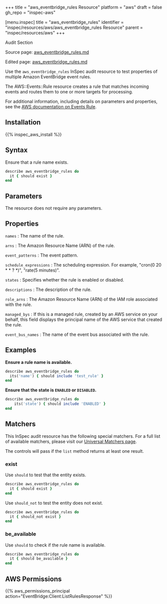 +++
title = "aws_eventbridge_rules Resource"
platform = "aws"
draft = false
gh_repo = "inspec-aws"

[menu.inspec]
title = "aws_eventbridge_rules"
identifier = "inspec/resources/aws/aws_eventbridge_rules Resource"
parent = "inspec/resources/aws"
+++

<div class="admonition-note">
<p class="admonition-note-title">Audit Section</p>
<div class="admonition-note-text">
<p>Source page: <a href="https://github.com/inspec/inspec-aws/blob/main/docs/resources/aws_eventbridge_rules.md">aws_eventbridge_rules.md</a></p>
<p>Edited page: <a href="https://github.com/ianmadd/inspec-aws/blob/im/hugo/docs-chef-io/content/inspec/resources/aws_eventbridge_rules.md">aws_eventbridge_rules.md</a></p>
</div>
</div>



Use the `aws_eventbridge_rules` InSpec audit resource to test properties of multiple Amazon EventBridge event rules.

The AWS::Events::Rule resource creates a rule that matches incoming events and routes them to one or more targets for processing.

For additional information, including details on parameters and properties, see the [AWS documentation on Events Rule](https://docs.aws.amazon.com/AWSCloudFormation/latest/UserGuide/aws-resource-events-rule.html).

## Installation

{{% inspec_aws_install %}}

## Syntax

Ensure that a rule name exists.

```ruby
describe aws_eventbridge_rules do
  it { should exist }
end
```

## Parameters

The resource does not require any parameters.

## Properties

`names`
: The name of the rule.

`arns`
: The Amazon Resource Name (ARN) of the rule.

`event_patterns`
: The event pattern.

`schedule_expressions`
: The scheduling expression. For example, "cron(0 20 * * ? *)", "rate(5 minutes)".

`states`
: Specifies whether the rule is enabled or disabled.

`descriptions`
: The description of the rule.

`role_arns`
: The Amazon Resource Name (ARN) of the IAM role associated with the rule.

`managed_bys`
: If this is a managed rule, created by an AWS service on your behalf, this field displays the principal name of the AWS service that created the rule.

`event_bus_names`
: The name of the event bus associated with the rule.

## Examples

**Ensure a rule name is available.**

```ruby
describe aws_eventbridge_rules do
  its('name') { should include 'test_rule' }
end
```

**Ensure that the state is `ENABLED` or `DISABLED`.**

```ruby
describe aws_eventbridge_rules do
    its('state') { should include 'ENABLED' }
end
```

## Matchers

This InSpec audit resource has the following special matchers. For a full list of available matchers, please visit our [Universal Matchers page](https://www.inspec.io/docs/reference/matchers/).

The controls will pass if the `list` method returns at least one result.

### exist

Use `should` to test that the entity exists.

```ruby
describe aws_eventbridge_rules do
  it { should exist }
end
```

Use `should_not` to test the entity does not exist.

```ruby
describe aws_eventbridge_rules do
  it { should_not exist }
end
```

### be_available

Use `should` to check if the rule name is available.

```ruby
describe aws_eventbridge_rules do
  it { should be_available }
end
```

## AWS Permissions

{{% aws_permissions_principal action="EventBridge:Client:ListRulesResponse" %}}
